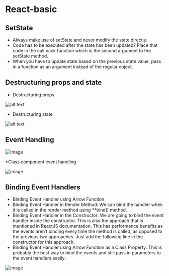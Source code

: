 # React-basic

## SetState
* Always make use of setState and never modify the state directly.
* Code has to be executed after the state has been updated? Place that code in the call back function which is the second argument to the setState method.
* When you have to update state based on the previous state value, pass in a function as an argument instead of the regular object.

## Destructuring props and state
* Destructuring props
 
![alt text](https://github.com/Quynh-2302/React-basic/assets/85424168/d2467c6e-8ca6-40fb-8219-f26a3317003e)
* Destructuring state
  
![alt text](https://github.com/Quynh-2302/React-basic/assets/85424168/c3d88458-4a91-4f15-8b90-80d316c573a6)

## Event Handling

![image](https://github.com/Quynh-2302/React-basic/assets/85424168/afb24328-d305-4aa8-b754-ae111fcbb482)

*Class component event handling

![image](https://github.com/Quynh-2302/React-basic/assets/85424168/33087110-44f6-451a-bc31-20aa0967cd2d)

## Binding Event Handlers
* Binding Event Handler using Arrow Function
* Binding Event Handler in Render Method: We can bind the handler when it is called in the render method using **bind() method. 
* Binding Event Handler in the Constructor: We are going to bind the event handler inside the constructor. This is also the approach that is mentioned in ReactJS documentation. This has performance benefits as the events aren’t binding every time the method is called, as opposed to the previous two approaches. Just add the following line in the constructor for this approach.
* Binding Event Handler using Arrow Function as a Class Property: This is probably the best way to bind the events and still pass in parameters to the event handlers easily.

![image](https://github.com/Quynh-2302/React-basic/assets/85424168/a6eec40a-e91a-46fa-9d6c-7354b97bc17d)



